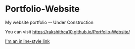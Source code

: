 # Portfolio-Website
My website portfolio -- Under Construction

You can visit https://rakshithca10.github.io/Portfolio-Website/

[I'm an inline-style link](https://www.google.com)
